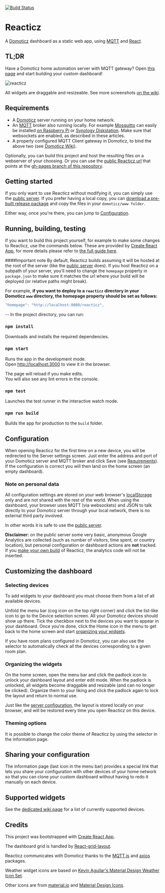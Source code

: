 [![Build Status](https://travis-ci.org/t0mg/reacticz.svg?branch=master)](https://travis-ci.org/t0mg/reacticz)

# Reacticz

A [Domoticz](http://www.domoticz.com) dashboard as a static web app, using [MQTT](http://mqtt.org) and [React](https://facebook.github.io/react/).

## TL;DR

Have a Domoticz home automation server with MQTT gateway? Open [this page](http://reacticz.t0m.fr) and start building your custom dashboard!

![reacticz](https://cloud.githubusercontent.com/assets/1903597/21564032/c2789068-ce88-11e6-8531-7a6f689e505c.png)

All widgets are draggable and resizeable. See more screenshots [on the wiki](https://github.com/domoticz/Reacticz/wiki/Supported-devices).

## Requirements

- A [Domoticz](http://www.domoticz.com) server running on your home network.
- An [MQTT](http://mqtt.org) broker also running locally. For example [Mosquitto](https://mosquitto.org/) can easily be installed [on Raspberry Pi](http://blog.ithasu.org/2016/05/enabling-and-using-websockets-on-mosquitto/) or [Synology Diskstation](https://primalcortex.wordpress.com/2015/06/11/mosquitto-broker-with-websockets-enabled-on-the-synology-nas/). Make sure that websockets are enabled, as described in these articles.
- A properly configured MQTT Client gateway in Domoticz, to bind the above two (see [Domoticz Wiki](https://www.domoticz.com/wiki/MQTT#Add_hardware_.22MQTT_Client_Gateway.22)).

Optionally, you can build this project and host the resulting files on a webserver of your choosing. Or you can use the [public Reacticz url](http://reacticz.t0m.fr) that points at the [gh-pages branch of this repository](https://github.com/domoticz/Reacticz/tree/gh-pages).

## Getting started

If you only want to use Reacticz without modifying it, you can simply use the [public server](http://reacticz.t0m.fr). If you prefer having a local copy, you can [download a pre-built release package](https://github.com/domoticz/Reacticz/releases) and copy the files in your `domoticz/www folder`.

Either way, once you're there, you can jump to [Configuration](#configuration).

## Running, building, testing

If you want to build this project yourself, for example to make some changes to Reacticz, use the commands below. These are provided by [Create React App](https://github.com/facebookincubator/create-react-app), for more details please refer to [the full guide here](https://github.com/facebookincubator/create-react-app/blob/master/packages/react-scripts/template/README.md).

####Important note
By default, Reacticz builds assuming it will be hosted at the root of the server (like the [public server](http://reacticz.t0m.fr) does). If you host Reacticz on a subpath of your server, you'll need to change the `homepage` property in `package.json` to make sure it matches the url where your build will be deployed (or relative paths might break). 

For example, **if you want to deploy to a `reacticz` directory in your Domoticz `www` directory, the homepage property should be set as follows:**
```js
"homepage": "http://localhost:8080/reacticz",
```
--
In the project directory, you can run:

### `npm install`

Downloads and installs the required dependencies.

### `npm start`

Runs the app in the development mode.<br>
Open [http://localhost:3000](http://localhost:3000) to view it in the browser.

The page will reload if you make edits.<br>
You will also see any lint errors in the console.

### `npm test`

Launches the test runner in the interactive watch mode.<br>

### `npm run build`

Builds the app for production to the `build` folder.<br>

## Configuration

When opening Reacticz for the first time on a new device, you will be redirected to the Server settings screen. Just enter the address and port of your Domoticz server and MQTT broker and click Save (see [Requirements](#requirements)). If the configuration is correct you will then land on the home screen (an empty dashboard).

### Note on personal data

All configuration settings are stored on your web browser's [localStorage](https://developer.mozilla.org/en-US/docs/Web/API/Window/localStorage) only and are not shared with the rest of the world. When using the dashboard, your browser uses MQTT (via websockets) and JSON to talk directly to your Domoticz server through your local network, there is no external third party involved. 

In other words it is safe to use the [public server](http://reacticz.t0m.fr). 

**Disclaimer:** on the public server some very basic, anonymous Google Analytics are collected (such as number of visitors, time spent, or country location), but personal configuration or dashboard actions are **not** tracked. If you [make your own build](#running-building-testing) of Reacticz, the analytics code will not be inserted.

## Customizing the dashboard

### Selecting devices

To add widgets to your dashboard you must choose them from a list of all available devices.

Unfold the menu bar (cog icon on the top right corner) and click the list-like icon to go to the Device selection screen. All your Domoticz devices should show up there. Tick the checkbox next to the devices you want to appear in your dashboard. Once you're done, click the Home icon in the menu to get back to the home screen and start [organizing your widgets](#organizing-the-widgets).

If you have room plans configured in Domoticz, you can also use the selector to automatically check all the devices corresponding to a given room plan.

### Organizing the widgets

On the home screen, open the menu bar and click the padlock icon to unlock your dashboard layout and enter edit mode. When the padlock is unlocked, all widgets become draggable and resizable (and can no longer be clicked). Organize them to your liking and click the padlock again to lock the layout and return to normal use.

Just like the [server configuration](#configuration), the layout is stored locally on your browser, and will be restored every time you open Reacticz on this device.

### Theming options

It is possible to change the color theme of Reacticz by using the selector in the information page.

## Sharing your configuration

The information page (last icon in the menu bar) provides a special link that lets you share your configuration with other devices of your home network so that you can clone your custom dashboard without having to redo it manually on each device.

## Supported widgets

See the [dedicated wiki page](https://github.com/domoticz/Reacticz/wiki/Supported-devices) for a list of currently supported devices.

## Credits

This project was bootstrapped with [Create React App](https://github.com/facebookincubator/create-react-app).

The dashboard grid is handled by [React-grid-layout](https://github.com/STRML/react-grid-layout).

Reacticz communicates with Domoticz thanks to the [MQTT.js](https://github.com/mqttjs/MQTT.js) and [axios](https://github.com/mzabriskie/axios) packages.

Weather widget icons are based on [Kevin Aguilar's Material Design Weather Icon Set](https://material.uplabs.com/posts/material-design-weather-icon-set).

Other icons are from [material.io](https://material.io/icons/) and [Material Design Icons](https://materialdesignicons.com).
